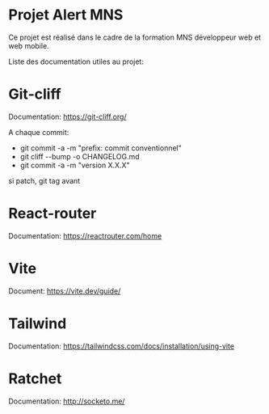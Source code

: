 # Projet Alert MNS

Ce projet est réalisé dans le cadre de la formation MNS développeur web et web mobile.

Liste des documentation utiles au projet:

# Git-cliff

Documentation: https://git-cliff.org/

A chaque commit:

- git commit -a -m "prefix: commit conventionnel"
- git cliff --bump -o CHANGELOG.md
- git commit -a -m "version X.X.X"

si patch, git tag avant

# React-router

Documentation: https://reactrouter.com/home

# Vite

Document: https://vite.dev/guide/

# Tailwind

Documentation: https://tailwindcss.com/docs/installation/using-vite

# Ratchet

Documentation: http://socketo.me/
